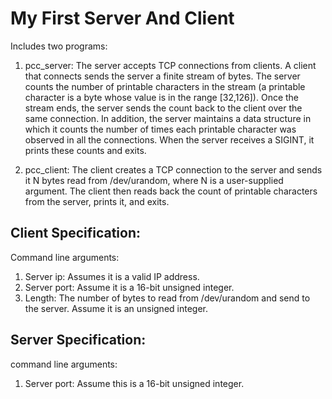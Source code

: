 # My First Server And Client
Includes two programs:
1. pcc_server: The server accepts TCP connections from clients. A client that connects sends the server a finite stream of bytes. The server counts the number of printable characters in the stream (a printable character is a byte whose value is in the range [32,126]). Once the stream ends, the server sends the count back to the client over the same connection.
In addition, the server maintains a data structure in which it counts the number of times each printable character was observed in all the connections. When the server receives a SIGINT, it prints these counts and exits.

2. pcc_client: The client creates a TCP connection to the server and sends it N bytes read from /dev/urandom, where N is a user-supplied argument. The client then reads back the count of printable characters from the server, prints it, and exits.


## Client Specification: 
Command line arguments:
1. Server ip: Assumes it is a valid IP address.
2. Server port: Assume it is a 16-bit unsigned integer.
3. Length: The number of bytes to read from /dev/urandom and send to the server. Assume it is an unsigned integer.


## Server Specification:
command line arguments:
1. Server port: Assume this is a 16-bit unsigned integer.
